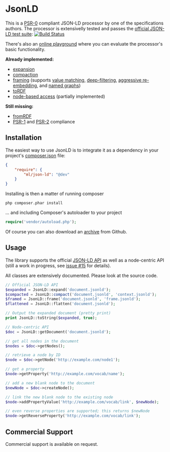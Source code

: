 JsonLD
==============

This is a [PSR-0](https://github.com/php-fig/fig-standards/blob/master/accepted/PSR-0.md) compliant
JSON-LD processor by one of the specifications authors. The processor is extensivelly tested and passes the
[official JSON-LD test suite](https://github.com/json-ld/json-ld.org/tree/master/test-suite):
[![Build Status](https://secure.travis-ci.org/lanthaler/JsonLD.png?branch=master)](http://travis-ci.org/lanthaler/JsonLD)

There's also an [online playground](http://www.markus-lanthaler.com/jsonld/playground/) where you can evaluate the
processor's basic functionality.

**Already implemented:**

  * [expansion](http://json-ld.org/spec/latest/json-ld-api/#expansion)
  * [compaction](http://json-ld.org/spec/latest/json-ld-api/#compaction)
  * [framing](http://json-ld.org/spec/latest/json-ld-api/#framing) (supports
    [value matching](https://github.com/json-ld/json-ld.org/issues/110),
    [deep-filtering](https://github.com/json-ld/json-ld.org/issues/110),
    [aggressive re-embedding](https://github.com/json-ld/json-ld.org/issues/119), and
    [named graphs](https://github.com/json-ld/json-ld.org/issues/118))
  * [toRDF](http://json-ld.org/spec/latest/json-ld-api/#convert-to-rdf-algorithm)
  * [node-based access](https://github.com/lanthaler/JsonLD/issues/15) (partially implemented)

**Still missing:**

 * [fromRDF](http://json-ld.org/spec/latest/json-ld-api/#convert-from-rdf-algorithm)
 * [PSR-1](https://github.com/php-fig/fig-standards/blob/master/accepted/PSR-1-basic-coding-standard.md)
   and [PSR-2](https://github.com/php-fig/fig-standards/blob/master/accepted/PSR-2-coding-style-guide.md) compliance


Installation
------------

The easiest way to use JsonLD is to integrate it as a dependency in your project's
[composer.json](http://getcomposer.org/doc/00-intro.md) file:

```json
{
    "require": {
        "ml/json-ld": "@dev"
    }
}
```

Installing is then a matter of running composer

    php composer.phar install

... and including Composer's autoloader to your project

```php
require('vendor/autoload.php');
```

Of course you can also download an [archive](https://github.com/lanthaler/JsonLD/downloads)
from Github.


Usage
------------

The library supports the official [JSON-LD API](http://www.w3.org/TR/json-ld-api/) as
well as a node-centric API (still a work in progress, see [issue #15](https://github.com/lanthaler/JsonLD/issues/15)
for details).

All classes are extensively documented. Please look at the source code.

```php
// Official JSON-LD API
$expanded = JsonLD::expand('document.jsonld');
$compacted = JsonLD::compact('document.jsonld', 'context.jsonld');
$framed = JsonLD::frame('document.jsonld', 'frame.jsonld');
$flattened = JsonLD::flatten('document.jsonld');

// Output the expanded document (pretty print)
print JsonLD::toString($expanded, true);

// Node-centric API
$doc = JsonLD::getDocument('document.jsonld');

// get all nodes in the document
$nodes = $doc->getNodes();

// retrieve a node by ID
$node = $doc->getNode('http://example.com/node1');

// get a property
$node->getProperty('http://example.com/vocab/name');

// add a new blank node to the document
$newNode = $doc->createNode();

// link the new blank node to the existing node
$node->addPropertyValue('http://example.com/vocab/link', $newNode);

// even reverse properties are supported; this returns $newNode
$node->getReverseProperty('http://example.com/vocab/link');
```


Commercial Support
------------

Commercial support is available on request.

